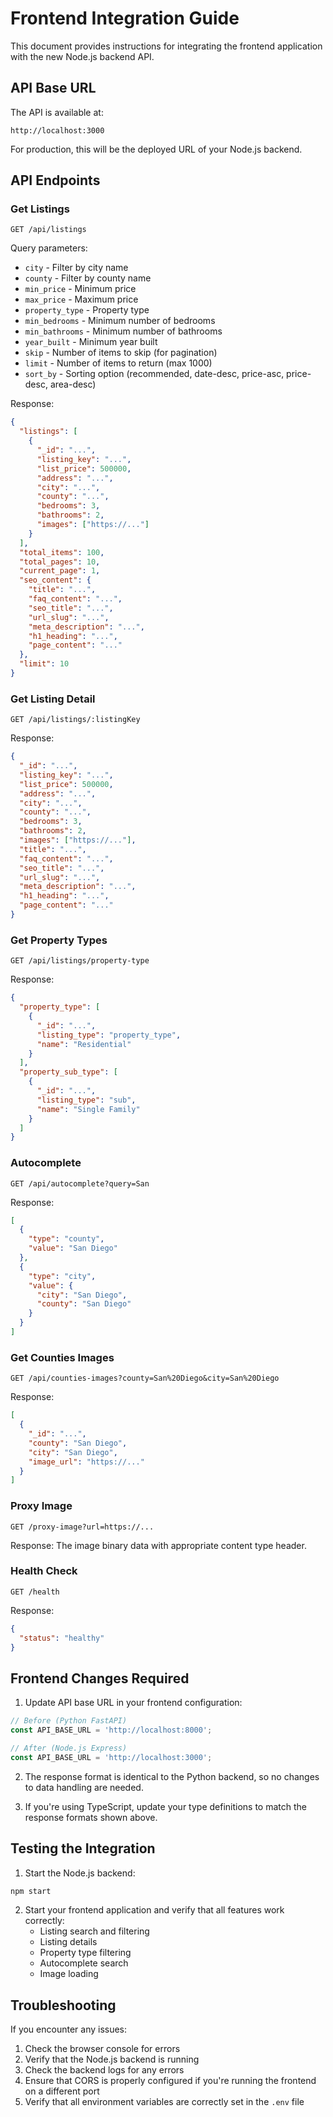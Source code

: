 # Frontend Integration Guide

This document provides instructions for integrating the frontend application with the new Node.js backend API.

## API Base URL

The API is available at:

```
http://localhost:3000
```

For production, this will be the deployed URL of your Node.js backend.

## API Endpoints

### Get Listings

```
GET /api/listings
```

Query parameters:
- `city` - Filter by city name
- `county` - Filter by county name
- `min_price` - Minimum price
- `max_price` - Maximum price
- `property_type` - Property type
- `min_bedrooms` - Minimum number of bedrooms
- `min_bathrooms` - Minimum number of bathrooms
- `year_built` - Minimum year built
- `skip` - Number of items to skip (for pagination)
- `limit` - Number of items to return (max 1000)
- `sort_by` - Sorting option (recommended, date-desc, price-asc, price-desc, area-desc)

Response:
```json
{
  "listings": [
    {
      "_id": "...",
      "listing_key": "...",
      "list_price": 500000,
      "address": "...",
      "city": "...",
      "county": "...",
      "bedrooms": 3,
      "bathrooms": 2,
      "images": ["https://..."]
    }
  ],
  "total_items": 100,
  "total_pages": 10,
  "current_page": 1,
  "seo_content": {
    "title": "...",
    "faq_content": "...",
    "seo_title": "...",
    "url_slug": "...",
    "meta_description": "...",
    "h1_heading": "...",
    "page_content": "..."
  },
  "limit": 10
}
```

### Get Listing Detail

```
GET /api/listings/:listingKey
```

Response:
```json
{
  "_id": "...",
  "listing_key": "...",
  "list_price": 500000,
  "address": "...",
  "city": "...",
  "county": "...",
  "bedrooms": 3,
  "bathrooms": 2,
  "images": ["https://..."],
  "title": "...",
  "faq_content": "...",
  "seo_title": "...",
  "url_slug": "...",
  "meta_description": "...",
  "h1_heading": "...",
  "page_content": "..."
}
```

### Get Property Types

```
GET /api/listings/property-type
```

Response:
```json
{
  "property_type": [
    {
      "_id": "...",
      "listing_type": "property_type",
      "name": "Residential"
    }
  ],
  "property_sub_type": [
    {
      "_id": "...",
      "listing_type": "sub",
      "name": "Single Family"
    }
  ]
}
```

### Autocomplete

```
GET /api/autocomplete?query=San
```

Response:
```json
[
  {
    "type": "county",
    "value": "San Diego"
  },
  {
    "type": "city",
    "value": {
      "city": "San Diego",
      "county": "San Diego"
    }
  }
]
```

### Get Counties Images

```
GET /api/counties-images?county=San%20Diego&city=San%20Diego
```

Response:
```json
[
  {
    "_id": "...",
    "county": "San Diego",
    "city": "San Diego",
    "image_url": "https://..."
  }
]
```

### Proxy Image

```
GET /proxy-image?url=https://...
```

Response: The image binary data with appropriate content type header.

### Health Check

```
GET /health
```

Response:
```json
{
  "status": "healthy"
}
```

## Frontend Changes Required

1. Update API base URL in your frontend configuration:

```javascript
// Before (Python FastAPI)
const API_BASE_URL = 'http://localhost:8000';

// After (Node.js Express)
const API_BASE_URL = 'http://localhost:3000';
```

2. The response format is identical to the Python backend, so no changes to data handling are needed.

3. If you're using TypeScript, update your type definitions to match the response formats shown above.

## Testing the Integration

1. Start the Node.js backend:
```bash
npm start
```

2. Start your frontend application and verify that all features work correctly:
   - Listing search and filtering
   - Listing details
   - Property type filtering
   - Autocomplete search
   - Image loading

## Troubleshooting

If you encounter any issues:

1. Check the browser console for errors
2. Verify that the Node.js backend is running
3. Check the backend logs for any errors
4. Ensure that CORS is properly configured if you're running the frontend on a different port
5. Verify that all environment variables are correctly set in the `.env` file
